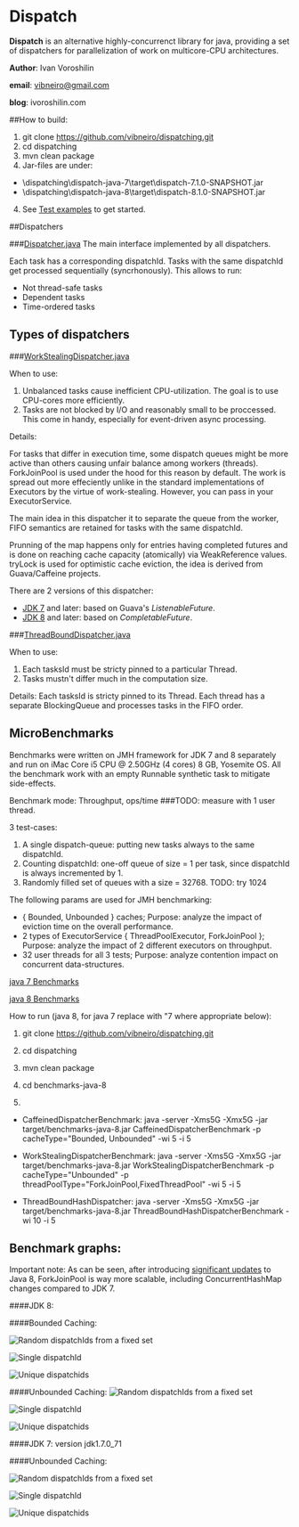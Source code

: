 # Dispatch
**Dispatch** is an alternative highly-concurrenct library for java, providing a set of dispatchers for parallelization of work on multicore-CPU architectures.

**Author**: Ivan Voroshilin

**email**: vibneiro@gmail.com

**blog**: ivoroshilin.com


##How to build:
1. git clone https://github.com/vibneiro/dispatching.git
2. cd dispatching
2. mvn clean package
3. Jar-files are under:
  - \dispatching\dispatch-java-7\target\dispatch-7.1.0-SNAPSHOT.jar
  - \dispatching\dispatch-java-8\target\dispatch-8.1.0-SNAPSHOT.jar
4. See [Test examples](https://github.com/vibneiro/dispatching/tree/master/dispatch-java-8/src/test/java/vibneiro/dispatchers) to get started.

##Dispatchers

###[Dispatcher.java](https://github.com/vibneiro/dispatching/blob/master/dispatch-java-8/src/main/java/vibneiro/dispatchers/Dispatcher.java)
The main interface implemented by all dispatchers.

Each task has a corresponding dispatchId. Tasks with the same dispatchId get processed sequentially (syncrhonously).
This allows to run:
 - Not thread-safe tasks
 - Dependent tasks
 - Time-ordered tasks

## Types of dispatchers

###[WorkStealingDispatcher.java](https://github.com/vibneiro/dispatching/blob/master/dispatch-java-8/src/main/java/vibneiro/dispatchers/WorkStealingDispatcher.java)

When to use: 

1. Unbalanced tasks cause inefficient CPU-utilization. The goal is to use CPU-cores more efficiently.
2. Tasks are not blocked by I/O and reasonably small to be proccessed. This come in handy, especially for event-driven async processing. 

Details:

For tasks that differ in execution time, some dispatch queues might be more active than others causing unfair balance among workers (threads). ForkJoinPool is used under the hood for this reason by default. The work is spread out more effeciently unlike in the standard implementations of Executors by the virtue of work-stealing. However, you can pass in your ExecutorService.

The main idea in this dispatcher it to separate the queue from the worker, FIFO semantics are retained for tasks with the same dispatchId. 

Prunning of the map happens only for entries having completed futures and is done on reaching cache capacity (atomically) via WeakReference values. tryLock is used for optimistic cache eviction, the idea is derived from Guava/Caffeine projects.

There are 2 versions of this dispatcher:
 - [JDK 7](https://github.com/vibneiro/dispatching/blob/master/dispatch-java-7/src/main/java/vibneiro/dispatchers/WorkStealingDispatcher.java) and later: based on Guava's *ListenableFuture*.
 - [JDK 8](https://github.com/vibneiro/dispatching/blob/master/dispatch-java-8/src/main/java/vibneiro/dispatchers/WorkStealingDispatcher.java) and later: based on *CompletableFuture*.

###[ThreadBoundDispatcher.java](https://github.com/vibneiro/dispatching/blob/master/dispatch-java-8/src/main/java/vibneiro/dispatchers/ThreadBoundHashDispatcher.java)

When to use:

1. Each tasksId must be  stricty pinned to a particular Thread. 
2. Tasks mustn't differ much in the computation size.

Details:
Each tasksId is stricty pinned to its Thread. Each thread has a separate BlockingQueue and processes tasks in the FIFO order.

## MicroBenchmarks

Benchmarks were written on JMH framework for JDK 7 and 8 separately and run on iMac Core i5 CPU @ 2.50GHz (4 cores) 8 GB, Yosemite OS.
All the benchmark work with an empty Runnable synthetic task to mitigate side-effects.

Benchmark mode: Throughput, ops/time
###TODO: measure with 1 user thread.

 3 test-cases: 
   1) A single dispatch-queue: putting new tasks always to the same dispatchId.
   2) Counting dispatchId: one-off queue of size = 1 per task, since dispatchId is always incremented by 1.
   3) Randomly filled set of queues with a size = 32768. TODO: try 1024


The following  params are used for JMH benchmarking:
 - { Bounded, Unbounded } caches; 
   Purpose: analyze the impact of eviction time on the overall performance.
 - 2 types of ExecutorService { ThreadPoolExecutor, ForkJoinPool };
   Purpose: analyze the impact of 2 different executors on throughput.
 - 32 user threads for all 3 tests;
   Purpose: analyze contention impact on concurrent data-structures.

[java 7 Benchmarks](https://github.com/vibneiro/dispatching/tree/master/benchmarks-java-7)

[java 8 Benchmarks](https://github.com/vibneiro/dispatching/tree/master/benchmarks-java-8)

How to run (java 8, for java 7 replace with "7 where appropriate below):

1. git clone https://github.com/vibneiro/dispatching.git
2. cd dispatching
3. mvn clean package
4. cd benchmarks-java-8

5.
 - CaffeinedDispatcherBenchmark: 
java -server -Xms5G -Xmx5G -jar target/benchmarks-java-8.jar CaffeinedDispatcherBenchmark -p cacheType="Bounded, Unbounded" -wi 5 -i 5
 - WorkStealingDispatcherBenchmark:
 java -server -Xms5G -Xmx5G -jar target/benchmarks-java-8.jar WorkStealingDispatcherBenchmark -p cacheType="Unbounded" -p threadPoolType="ForkJoinPool,FixedThreadPool" -wi 5 -i 5

- ThreadBoundHashDispatcher:
java -server -Xms5G -Xmx5G -jar target/benchmarks-java-8.jar ThreadBoundHashDispatcherBenchmark -wi 10 -i 5

## Benchmark graphs:

Important note:
As can be seen, after introducing [significant updates](http://openjdk.java.net/jeps/155) to Java 8, ForkJoinPool is way more scalable, including ConcurrentHashMap changes compared to JDK 7.

####JDK 8:

####Bounded Caching:

![Random dispatchIds from a fixed set](https://cloud.githubusercontent.com/assets/3040823/8034389/e25c08fc-0def-11e5-84dd-b95140376a46.png)

![Single dispatchId](https://cloud.githubusercontent.com/assets/3040823/8034425/31a448b6-0df0-11e5-8517-e3c6e0eb2976.png)

![Unique dispatchids](https://cloud.githubusercontent.com/assets/3040823/8034434/48da9170-0df0-11e5-80d8-bfba759e75d7.png)

####Unbounded Caching:
![Random dispatchIds from a fixed set](https://cloud.githubusercontent.com/assets/3040823/8034902/f0904b68-0df4-11e5-9980-8be66eb471ea.png)

![Single dispatchId](https://cloud.githubusercontent.com/assets/3040823/8034903/f2284c50-0df4-11e5-8932-f9ea9d084de0.png)

![Unique dispatchids](https://cloud.githubusercontent.com/assets/3040823/8034892/e4e1d7be-0df4-11e5-9684-970f1f2fd706.png)

####JDK 7: version jdk1.7.0_71

####Unbounded Caching:

![Random dispatchIds from a fixed set](https://cloud.githubusercontent.com/assets/3040823/8080802/2c58486a-0f78-11e5-9e69-cb505e8df29d.png)

![Single dispatchId](https://cloud.githubusercontent.com/assets/3040823/8081150/2db6f596-0f7b-11e5-8fe8-bd43fff7695a.png)

![Unique dispatchids](https://cloud.githubusercontent.com/assets/3040823/8081173/66826874-0f7b-11e5-9e40-b06fae328b05.png)
